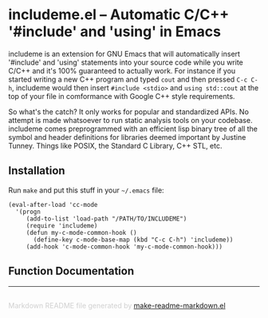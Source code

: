 includeme.el – Automatic C/C++ '#include' and 'using' in Emacs
==============================================================

includeme is an extension for GNU Emacs that will automatically insert
'#include' and 'using' statements into your source code while you write
C/C++ and it's 100% guaranteed to actually work. For instance if you started
writing a new C++ program and typed `cout` and then pressed `C-c C-h`,
includeme would then insert `#include <stdio>` and `using std::cout` at the
top of your file in comformance with Google C++ style requirements.

So what's the catch? It only works for popular and standardized APIs. No
attempt is made whatsoever to run static analysis tools on your codebase.
includeme comes preprogrammed with an efficient lisp binary tree of all the
symbol and header definitions for libraries deemed important by Justine
Tunney. Things like POSIX, the Standard C Library, C++ STL, etc.

Installation
------------

Run `make` and put this stuff in your `~/.emacs` file:

    (eval-after-load 'cc-mode
      '(progn
         (add-to-list 'load-path "/PATH/TO/INCLUDEME")
         (require 'includeme)
         (defun my-c-mode-common-hook ()
           (define-key c-mode-base-map (kbd "C-c C-h") 'includeme))
         (add-hook 'c-mode-common-hook 'my-c-mode-common-hook)))

Function Documentation
----------------------

-----
<div style="padding-top:15px;color: #d0d0d0;">
Markdown README file generated by
<a href="https://github.com/mgalgs/make-readme-markdown">make-readme-markdown.el</a>
</div>
